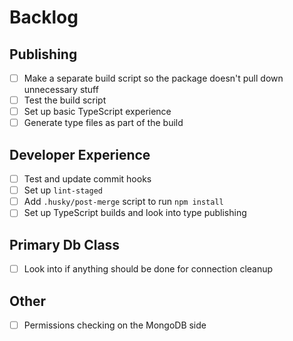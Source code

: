 # Backlog

## Publishing

- [ ] Make a separate build script so the package doesn't pull down unnecessary stuff
- [ ] Test the build script
- [ ] Set up basic TypeScript experience
- [ ] Generate type files as part of the build

## Developer Experience

- [ ] Test and update commit hooks
- [ ] Set up `lint-staged`
- [ ] Add `.husky/post-merge` script to run `npm install`
- [ ] Set up TypeScript builds and look into type publishing

## Primary Db Class

- [ ] Look into if anything should be done for connection cleanup

## Other

- [ ] Permissions checking on the MongoDB side
